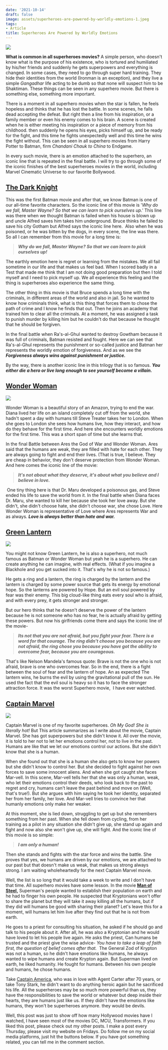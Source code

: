 ```yaml
---
date: '2021-10-14'
draft: false
image: assets/superheroes-are-powered-by-worldly-emotions-1.jpeg
tags:
- Article
title: Superheroes Are Powered by Worldly Emotions
---
```

[![](https://blogger.googleusercontent.com/img/a/AVvXsEgSGQ_m8NVmEKi6tAmEaXiiJbGGRTQZXTK2GQ5D-CtoQjIsae_Ojsld7U_XKlEbfsmU1pE5vELEgLzJJXEFeWKts7K6mMB2chSlsAJu3h8arf5kCpS7vHe99G98TYlwVzqr0gz1S64uhcYkfB5b7HjWAw1jAJ8v5GXa67pRNH7dHUx4pNIjq989Kb7a3w=w618-h386)](https://blogger.googleusercontent.com/img/a/AVvXsEgSGQ_m8NVmEKi6tAmEaXiiJbGGRTQZXTK2GQ5D-CtoQjIsae_Ojsld7U_XKlEbfsmU1pE5vELEgLzJJXEFeWKts7K6mMB2chSlsAJu3h8arf5kCpS7vHe99G98TYlwVzqr0gz1S64uhcYkfB5b7HjWAw1jAJ8v5GXa67pRNH7dHUx4pNIjq989Kb7a3w=s2048)

**What is common in all superheroes movies?** A simple person, who doesn't know what is the purpose of his existence, who is tortured and humiliated by his/her friends and suddenly he gets superpowers and everything is changed. In some cases, they need to go through super hard training. They hide their identities from the world (Ironman is an exception), and they live a simple _Gangadhar_ life acting to be dumb so that none will suspect him to be Shaktiman. These things can be seen in any superhero movie. But there is something else, something more important. 

There is a moment in all superhero movies when the star is fallen, he feels hopeless and thinks that he has lost the battle. In some scenes, he falls dead accepting the defeat. But right then a line from his inspiration, or a family member or even his enemy comes to his brain. A scene is created when he is either meeting his inspiration or a piece of memory from his childhood. then suddenly he opens his eyes, picks himself up, and be ready for the fight, and this time he fights unexpectedly well and this time he wins the fight without. This can be seen in all superhero movies from Harry Potter to Batman, firm _Chandani Chauk to China_ to Endgame. 

In every such movie, there is an emotion attached to the superhero, an iconic line that is repeated in the final battle. I will try to go through some of the iconic finishes of the best superheroes movies in the world, including Marvel Cinematic Universe to our favorite Bollywood. 

[The Dark Knight](https://en.wikipedia.org/wiki/Batman_Begins)
--------------------------------------------------------------

This was the first Batman movie and after that, we know Batman is one of our all-time favorite characters. So the iconic line of this movie is '_Why do we fall, Master Wayne? So that we can learn to pick ourselves up.'_ This line was there when we thought Batman is failed when his house is blown up and uncle Alfred saves him takes him underground. Bruce thinks he failed to save his city Gotham but Alfred says the iconic line here.  Also when he was poisoned, or he was bitten by the dogs, in every scene, the line was there. So all I can remember from this movie for a long time is:

> **_Why do we fall, Master Wayne? So that we can learn to pick ourselves up!_**

The earthly emotion here is regret or learning from the mistakes. We all fail sometime in our life and that makes us feel bad. When I scored badly in a Test that made me think that I am not doing good preparation but then I told myself and I need to pick myself up. We all experience this feeling and the thing is superheroes also experience the same thing. 

The other thing in this movie is that Bruce spends a long time with the criminals, in different areas of the world and also in jail. So he wanted to know how criminals think, what is this thing that forces them to chose the path of crime and I know he finds that out. Then he joins an academy that trained him to clear all the criminals. At a moment, he was assigned a task to punish murder by killing him but he couldn't do that because he thought that he should be forgiven. 

In the final battle when Ra's-al-Ghul wanted to destroy Gowtham because it was full of criminals, Batman resisted and fought. Here we can see that Ra's-al-Ghul represents the punishment or so-called justice and Batman her represents the worldly emotion of forgiveness. And as we see the **_Forgiveness always wins against punishment or justice._** 

By the way, there is another iconic line in this trilogy that is so famous. **_You either die a hero or live long enough to see yourself become a villain._** 

[Wonder Woman](https://www.imdb.com/title/tt0451279/) 
------------------------------------------------------

[![](https://blogger.googleusercontent.com/img/a/AVvXsEi9yb79y0P0xg-q6ZNYpBoz52oS5UYtp-zwit_5upncv2e1faPYFkC7qWHTEQaLSOMWiyXY9mRy97b-YCmNWn8x-rlNH-y5n9l-2HuF75n6dDuXwNCP5zCYziTf1gGAGooAnWlt5X1t2CVkp46X--fg9kX3mm0PUcY2FHZJpxEfpY5r2I51-SNHilnTGQ=w635-h357)](https://blogger.googleusercontent.com/img/a/AVvXsEi9yb79y0P0xg-q6ZNYpBoz52oS5UYtp-zwit_5upncv2e1faPYFkC7qWHTEQaLSOMWiyXY9mRy97b-YCmNWn8x-rlNH-y5n9l-2HuF75n6dDuXwNCP5zCYziTf1gGAGooAnWlt5X1t2CVkp46X--fg9kX3mm0PUcY2FHZJpxEfpY5r2I51-SNHilnTGQ=s2048)

  

  

Wonder Woman is a beautiful story of an Amazon, trying to end the war. Diana lived her life on an island completely cut off from the world, she hadn't spent a day with humans till Steve Treater takes her to London. When she goes to London she sees how humans live, how they interact, and how do they behave for the first time. And here she encounters worldly emotions for the first time. This was a short span of time but she learns that. 

  

In the final Battle between Ares the God of War and Wonder Woman. Ares said that the humans are weak, they are filled with hate for each other. They are always going to fight and end their lives. (That is true, I believe. They are cheap in behavior, they don't deserve protection from Wonder Woman. And here comes the iconic line of the movie:

> **_It's not about what they deserve, it's about what you believe and I believe in love._**  

 One tiny thing here is that Dr. Maru developed a poisonous gas, and Steve ended his life to save the world from it. In the final battle when Diana faces Dr. Maru, she wanted to kill her because she took her love away. But she didn't, she didn't choose hate, she didn't choose war, she chose Love. Here Wonder Woman is representative of Love where Ares represents War and as always. **_Love is always better than hate and war._**

[Green Lantern](https://en.wikipedia.org/wiki/Green_Lantern_(film))
-------------------------------------------------------------------

  

  

[![](https://blogger.googleusercontent.com/img/a/AVvXsEh7FXjbyaMqG9yf5mT_jiQf0Ljb2LIpT-RAWr3n8q189rbDbT3zRn4uL5ZcJNzDaUuNBj9TxIFLWqZJTxjJ-g2TEHJJ0Ti78oYAteFrTHXsTIZ1n52mbLn5ahMhlq2T3a4T4FeY_pcybyEcelL1CzWU94gaFioz51OOizmsempEEDeoN5hJXkR5ul6_zQ=w608-h342)](https://blogger.googleusercontent.com/img/a/AVvXsEh7FXjbyaMqG9yf5mT_jiQf0Ljb2LIpT-RAWr3n8q189rbDbT3zRn4uL5ZcJNzDaUuNBj9TxIFLWqZJTxjJ-g2TEHJJ0Ti78oYAteFrTHXsTIZ1n52mbLn5ahMhlq2T3a4T4FeY_pcybyEcelL1CzWU94gaFioz51OOizmsempEEDeoN5hJXkR5ul6_zQ=s1920)

  

  

  

You might not know Green Lantern, he is also a superhero, not much famous as Batman or Wonder Woman but yeah he is a superhero. He can create anything he can imagine, with real effects. (What if you imagine a Blackhole and you get sucked into it. That's why he is not so famous.)

  

He gets a ring and a lantern, the ring is charged by the lantern and the lantern is charged by some power source that gets its energy by emotional hope. So the lanterns are powered by Hope. But an evil soul powered by fear was their enemy. This big cloud-like thing eats every soul who is afraid, and with every prey, it gets stronger and stronger. 

  

But our hero thinks that he doesn't deserve the power of the lantern because he is not someone who has no fear, he is actually afraid by getting these powers. But now his girlfriends come there and says the iconic line of the movie-

  

> **_Its not that you are not afraid, but you fight your fear. There is a word for that courage. The ring didn't choose you because you are not afraid, the ring chose you because you have got the ability to overcome fear, because you are courageous._** 

That's like Nelson Mandela's famous quote: Brave is not the one who is not afraid, brave is one who overcomes fear. So in the end, there is a fight between the soul of fear and the lantern of hope. An as expected The lantern wins, he burns the evil by using the gravitational pull of the sun. He used the fact that the evil soul is heavy so it has to face the stronger attraction force. It was the worst Superhero movie,  I have ever watched. 

[Captain Marvel](https://en.wikipedia.org/wiki/Captain_Marvel_(film))
---------------------------------------------------------------------

[![](https://blogger.googleusercontent.com/img/a/AVvXsEh24XqN7y4eBRiyJJh4V6KyaNOHRU31PPYbcPMvXeuFw4d-OYs7WrCO73Rc6DnQ_Oz1hmT9HctKgTjcGGHW-8Og6bE76NoAgilsbhM2oEe2jpIIlvqyow83h2ohIMMdWkjAK8yCxfgJJBSkjasQaGYvgPexTN4EyfusNRUZhsTdOXt4AekLcPFZt4woXg=w595-h335)](https://blogger.googleusercontent.com/img/a/AVvXsEh24XqN7y4eBRiyJJh4V6KyaNOHRU31PPYbcPMvXeuFw4d-OYs7WrCO73Rc6DnQ_Oz1hmT9HctKgTjcGGHW-8Og6bE76NoAgilsbhM2oEe2jpIIlvqyow83h2ohIMMdWkjAK8yCxfgJJBSkjasQaGYvgPexTN4EyfusNRUZhsTdOXt4AekLcPFZt4woXg=s1392)

  

  

  

Captain Marvel is one of my favorite superheroes. _Oh My God! She is literally hot!_ But This article summarizes as I write about the movie, Captain Marvel. She has got superpowers but she didn't know it. All over the movie, it is told to her not to let her emotions control her, not to live in the past. Humans are like that we let our emotions control our actions. But she didn't know that she is a human. 

  

When she found out that she is a human she also gets to know her powers but she didn't know to control her. But she decided to fight against her own forces to save some innocent aliens. And when she got caught she faces Mar-vell. In this scene, Mar-vell tells her that she was only a human, weak, who let their emotions control their deeds, who look back to the past to regret and cry, humans can't leave the past behind and move on (Well, that's true!). But she argues with him saying he took her identity, separated her from her family, her love. And Mar-vell tries to convince her that humanly emotions only make her weaker. 

  

At this moment, she is lied down, struggling to get up but she remembers something from her past. When she fell down from cycling, from her training as a pilot in any situation she didn't give up, she stand up again and fight and now also she won't give up, she will fight. And the iconic line of this movie is so simple:

> **_I am only a human!_**

Then she stands and fights with the star force and wins the battle. She proves that yes, we humans are driven by our emotions, we are attached to our past but that doesn't make us weak, that makes us strong always strong. I am waiting wholeheartedly for the next Captain Marvel movie.

  

Well, the list is so long that it would take a week to write and I don't have that time. All superhero movies have some lesson. In the movie [](https://en.wikipedia.org/wiki/Man_of_Steel_(film))**[Man of Steel,](https://en.wikipedia.org/wiki/Man_of_Steel_(film))** Superman's people wanted to establish their population on earth and he had to finger his own people. He suspected that Kryptonians won't offer to share the planet but they will take it away killing all the humans, but if they did will humans be good with sharing their planet? Let's leave this for a moment, will humans let him live after they find out that he is not from earth. 

  

He goes to a priest for consulting his situation, he asked if he should go and talk to his people about it. After all, he was also a Kryptonian and he would have loved to let his people live again. He asks the priest, Can humans be trusted and the priest give the wise advice- _You have to take a leap of faith first, the question of belief comes after that._  The General Zod of Krypton was not a human, so he didn't have emotions like humans, he always wanted to wipe humans and create Krypton again. But Superman lived on earth, he liked humanity. He fought for humans. Between his own people and humans, he chose humans. 

  

Take [Captain America](https://www.youtube.com/watch?v=JerVrbLldXw), who was in love with Agent Carter after 70 years, or take Tony Stark, he didn't want to do anything heroic again but he sacrificed his life. All the superheroes may be so much more powerful than us, they have the responsibilities to save the world or whatever but deep inside their hearts, they are humans just like us. If they didn't have the emotions like humans, they won't be superheroes anymore. they would be devils.

  

Well, this post was just to show off how many Hollywood movies have I watched, I have seen most of the movies DC, MCU, Transformers. If you liked this post, please check out my other posts. I make a post every Thursday, please visit my website on Fridays. Do follow me on my social media platforms, just hit the buttons below. If you have got something related, you can tell me in the comment section.